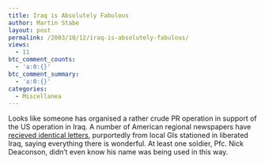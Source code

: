 ```yaml
---
title: Iraq is Absolutely Fabulous
author: Martin Stabe
layout: post
permalink: /2003/10/12/iraq-is-absolutely-fabulous/
views:
  - 11
btc_comment_counts:
  - 'a:0:{}'
btc_comment_summary:
  - 'a:0:{}'
categories:
  - Miscellanea
---
```

Looks like someone has organised a rather crude PR operation in support of the US operation in Iraq. A number of American regional newspapers have [recieved identical letters][1], purportedly from local GIs stationed in liberated Iraq, saying everything there is wonderful. At least one soldier, Pfc. Nick Deaconson, didn&#8217;t even know his name was being used in this way.

 [1]: http://www.theolympian.com/home/news/20031011/frontpage/121390.shtml